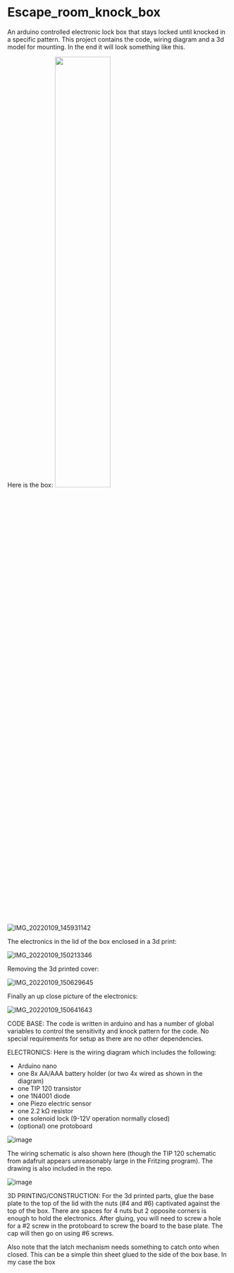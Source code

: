 # Escape_room_knock_box
An arduino controlled electronic lock box that stays locked until knocked in a specific pattern. This project contains the code, wiring diagram and a 3d model for mounting. In the end it will look something like this.

Here is the box:
<img src="https://user-images.githubusercontent.com/29553708/148718283-6bc4d581-e913-4ac2-99eb-40a168c99a2c.jpg" width=50% height=50%>


![IMG_20220109_145931142](https://user-images.githubusercontent.com/29553708/148718283-6bc4d581-e913-4ac2-99eb-40a168c99a2c.jpg)

The electronics in the lid of the box enclosed in a 3d print:

![IMG_20220109_150213346](https://user-images.githubusercontent.com/29553708/148718309-45da3590-3d4f-4917-9811-95cfdf687571.jpg)

Removing the 3d printed cover:

![IMG_20220109_150629645](https://user-images.githubusercontent.com/29553708/148718336-3f34b648-8668-452f-8b58-3d1406149245.jpg)

Finally an up close picture of the electronics:

![IMG_20220109_150641643](https://user-images.githubusercontent.com/29553708/148718371-1d022e31-ecde-41ee-9b70-ebf14f59f447.jpg)

CODE BASE:
The code is written in arduino and has a number of global variables to control the sensitivity and knock pattern for the code. No special requirements for setup as there are no other dependencies. 

ELECTRONICS:
Here is the wiring diagram which includes the following:
  - Arduino nano
  - one 8x AA/AAA battery holder (or two 4x wired as shown in the diagram)
  - one TIP 120 transistor
  - one 1N4001 diode
  - one Piezo electric sensor
  - one 2.2 kΩ resistor
  - one solenoid lock (9-12V operation normally closed)
  - (optional) one protoboard 

![image](https://user-images.githubusercontent.com/29553708/148709073-46046fa8-4154-4a4d-8cb2-e704124d9b02.png)

The wiring schematic is also shown here (though the TIP 120 schematic from adafruit appears unreasonably large in the Fritzing program). The drawing is also included in the repo.

![image](https://user-images.githubusercontent.com/29553708/148711272-a373ed85-852e-4f08-b7c7-d4c5df3c55f9.png)

3D PRINTING/CONSTRUCTION:
For the 3d printed parts, glue the base plate to the top of the lid with the nuts (#4 and #6) captivated against the top of the box. There are spaces for 4 nuts but 2 opposite corners is enough to hold the electronics. After gluing, you will need to screw a hole for a #2 screw in the protoboard to screw the board to the base plate. The cap will then go on using #6 screws.

Also note that the latch mechanism needs something to catch onto when closed. This can be a simple thin sheet glued to the side of the box base. In my case the box
